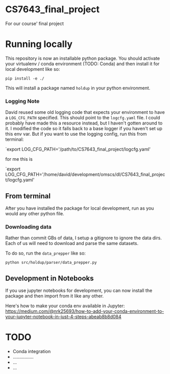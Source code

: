 # CS7643_final_project
For our course' final project

# Running locally
This repository is now an installable python package. You should activate your virtualenv / conda environment (TODO: Conda) and then install it for local development like so:

`pip install -e ./`

This will install a package named `holdup` in your python environment.

### Logging Note
David reused some old logging code that expects your environment to have a `LOG_CFG_PATH` specified. This should point to the `logcfg.yaml` file. I could probably have made this a resource instead, but I haven't gotten around to it. I modified the code so it falls back to a base logger if you haven't set up this env var. But if you want to use the logging config, run this from terminal:

`export LOG_CFG_PATH='/path/to/CS7643_final_project/logcfg.yaml'

for me this is

`export LOG_CFG_PATH='/home/david/development/omscs/dl/CS7643_final_project/logcfg.yaml'

## From terminal
After you have installed the package for local development, run as you would any other python file.

### Downloading data
Rather than commit GBs of data, I setup a gitignore to ignore the data dirs. Each of us will need to download and parse the same datasets.

To do so, run the `data_prepper` like so:

`python src/holdup/parser/data_prepper.py`

## Development in Notebooks
If you use jupyter notebooks for development, you can now install the package and then import from it like any other.

Here's how to make your conda env available in Jupyter: https://medium.com/@nrk25693/how-to-add-your-conda-environment-to-your-jupyter-notebook-in-just-4-steps-abeab8b8d084

# TODO
* Conda integration
* ................
* ...
* ...